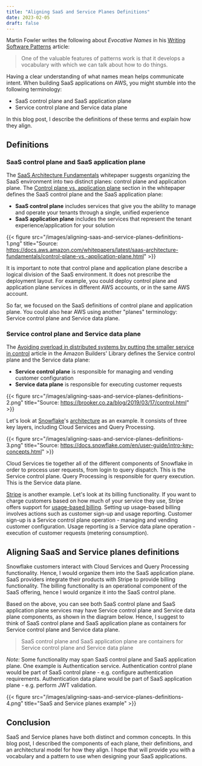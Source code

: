 ```yaml
---
title: "Aligning SaaS and Service Planes Definitions"
date: 2023-02-05
draft: false
---
```


Martin Fowler writes the following about *Evocative Names* in his [Writing Software Patterns](https://martinfowler.com/articles/writingPatterns.html) article:
> One of the valuable features of patterns work is that it develops a vocabulary with which we can talk about how to do things.

Having a clear understanding of what names mean helps communicate intent. When building SaaS applications on AWS, you might stumble into the following terminology:
* SaaS control plane and SaaS application plane
* Service control plane and Service data plane

In this blog post, I describe the definitions of these terms and explain how they align.

## Definitions

### SaaS control plane and SaaS application plane

The [SaaS Architecture Fundamentals](https://docs.aws.amazon.com/whitepapers/latest/saas-architecture-fundamentals/saas-architecture-fundamentals.html) whitepaper suggests organizing the SaaS environment into two distinct planes: control plane and application plane. The [Control plane vs. application plane](https://docs.aws.amazon.com/whitepapers/latest/saas-architecture-fundamentals/control-plane-vs.-application-plane.html) section in the whitepaper defines the SaaS control plane and the SaaS application plane:
* **SaaS control plane** includes services that give you the ability to manage and operate your tenants through a single, unified experience
* **SaaS application plane** includes the services that represent the tenant experience/application for your solution

{{< figure src="/images/aligning-saas-and-service-planes-definitions-1.png" title="Source: https://docs.aws.amazon.com/whitepapers/latest/saas-architecture-fundamentals/control-plane-vs.-application-plane.html" >}}

It is important to note that control plane and application plane describe a logical division of the SaaS environment. It does not prescribe the deployment layout. For example, you could deploy control plane and application plane services in different AWS accounts, or in the same AWS account.

So far, we focused on the SaaS definitions of control plane and application plane. You could also hear AWS using another "planes" terminology: Service control plane and Service data plane. 

### Service control plane and Service data plane

The [Avoiding overload in distributed systems by putting the smaller service in control](https://aws.amazon.com/builders-library/avoiding-overload-in-distributed-systems-by-putting-the-smaller-service-in-control/) article in the Amazon Builders' Library defines the Service control plane and the Service data plane:
* **Service control plane** is responsible for managing and vending customer configuration
* **Service data plane** is responsible for executing customer requests

{{< figure src="/images/aligning-saas-and-service-planes-definitions-2.png" title="Source: https://brooker.co.za/blog/2019/03/17/control.html" >}}

Let's look at [Snowflake](https://www.snowflake.com/)'s [architecture](https://docs.snowflake.com/en/user-guide/intro-key-concepts.html) as an example. It consists of three key layers, including Cloud Services and Query Processing.

{{< figure src="/images/aligning-saas-and-service-planes-definitions-3.png" title="Source: https://docs.snowflake.com/en/user-guide/intro-key-concepts.html" >}}

Cloud Services tie together all of the different components of Snowflake in order to process user requests, from login to query dispatch. This is the Service control plane. Query Processing is responsible for query execution. This is the Service data plane.

[Stripe](https://stripe.com/) is another example. Let's look at its billing functionality. If you want to charge customers based on how much of your service they use, Stripe offers support for [usage-based billing](https://stripe.com/docs/billing/subscriptions/usage-based). Setting up usage-based billing involves actions such as customer sign-up and usage reporting. Customer sign-up is a Service control plane operation - managing and vending customer configuration. Usage reporting is a Service data plane operation - execution of customer requests (metering consumption).

## Aligning SaaS and Service planes definitions

Snowflake customers interact with Cloud Services and Query Processing functionality. Hence, I would organize them into the SaaS application plane. SaaS providers integrate their products with Stripe to provide billing functionality. The billing functionality is an operational component of the SaaS offering, hence I would organize it into the SaaS control plane.

Based on the above, you can see both SaaS control plane and SaaS application plane services may have Service control plane and Service data plane components, as shown in the diagram below. Hence, I suggest to think of SaaS control plane and SaaS application plane as containers for Service control plane and Service data plane.

> SaaS control plane and SaaS application plane are containers for Service control plane and Service data plane

*Note:* Some functionality may span SaaS control plane and SaaS application plane. One example is Authentication service. Authentication control plane would be part of SaaS control plane - e.g. configure authentication requirements. Authentication data plane would be part of SaaS application plane - e.g. perform JWT validation.

{{< figure src="/images/aligning-saas-and-service-planes-definitions-4.png" title="SaaS and Service planes example" >}}

## Conclusion

SaaS and Service planes have both distinct and common concepts. In this blog post, I described the components of each plane, their definitions, and an architectural model for how they align. I hope that will provide you with a vocabulary and a pattern to use when designing your SaaS applications.
